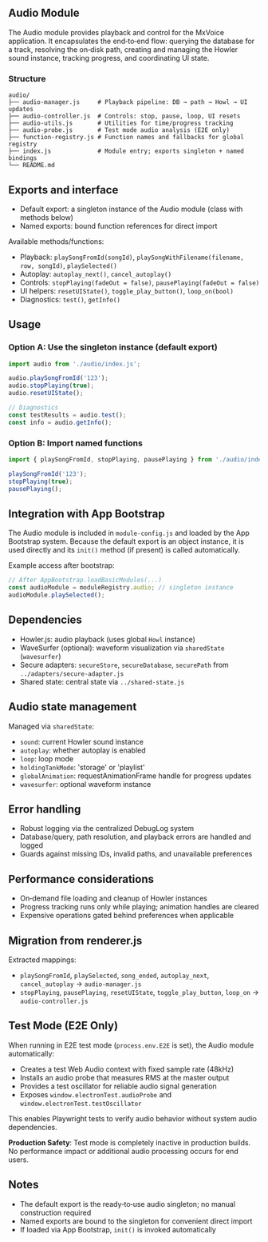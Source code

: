 ## Audio Module

The Audio module provides playback and control for the MxVoice application. It encapsulates the end‑to‑end flow: querying the database for a track, resolving the on‑disk path, creating and managing the Howler sound instance, tracking progress, and coordinating UI state.

### Structure
```
audio/
├── audio-manager.js     # Playback pipeline: DB → path → Howl → UI updates
├── audio-controller.js  # Controls: stop, pause, loop, UI resets
├── audio-utils.js       # Utilities for time/progress tracking
├── audio-probe.js       # Test mode audio analysis (E2E only)
├── function-registry.js # Function names and fallbacks for global registry
├── index.js             # Module entry; exports singleton + named bindings
└── README.md
```

## Exports and interface

- Default export: a singleton instance of the Audio module (class with methods below)
- Named exports: bound function references for direct import

Available methods/functions:
- Playback: `playSongFromId(songId)`, `playSongWithFilename(filename, row, songId)`, `playSelected()`
- Autoplay: `autoplay_next()`, `cancel_autoplay()`
- Controls: `stopPlaying(fadeOut = false)`, `pausePlaying(fadeOut = false)`
- UI helpers: `resetUIState()`, `toggle_play_button()`, `loop_on(bool)`
- Diagnostics: `test()`, `getInfo()`

## Usage

### Option A: Use the singleton instance (default export)
```javascript
import audio from './audio/index.js';

audio.playSongFromId('123');
audio.stopPlaying(true);
audio.resetUIState();

// Diagnostics
const testResults = audio.test();
const info = audio.getInfo();
```

### Option B: Import named functions
```javascript
import { playSongFromId, stopPlaying, pausePlaying } from './audio/index.js';

playSongFromId('123');
stopPlaying(true);
pausePlaying();
```

## Integration with App Bootstrap

The Audio module is included in `module-config.js` and loaded by the App Bootstrap system. Because the default export is an object instance, it is used directly and its `init()` method (if present) is called automatically.

Example access after bootstrap:
```javascript
// After AppBootstrap.loadBasicModules(...)
const audioModule = moduleRegistry.audio; // singleton instance
audioModule.playSelected();
```

## Dependencies

- Howler.js: audio playback (uses global `Howl` instance)
- WaveSurfer (optional): waveform visualization via `sharedState` (`wavesurfer`)
- Secure adapters: `secureStore`, `secureDatabase`, `securePath` from `../adapters/secure-adapter.js`
- Shared state: central state via `../shared-state.js`

## Audio state management

Managed via `sharedState`:
- `sound`: current Howler sound instance
- `autoplay`: whether autoplay is enabled
- `loop`: loop mode
- `holdingTankMode`: 'storage' or 'playlist'
- `globalAnimation`: requestAnimationFrame handle for progress updates
- `wavesurfer`: optional waveform instance

## Error handling

- Robust logging via the centralized DebugLog system
- Database/query, path resolution, and playback errors are handled and logged
- Guards against missing IDs, invalid paths, and unavailable preferences

## Performance considerations

- On‑demand file loading and cleanup of Howler instances
- Progress tracking runs only while playing; animation handles are cleared
- Expensive operations gated behind preferences when applicable

## Migration from renderer.js

Extracted mappings:
- `playSongFromId`, `playSelected`, `song_ended`, `autoplay_next`, `cancel_autoplay` → `audio-manager.js`
- `stopPlaying`, `pausePlaying`, `resetUIState`, `toggle_play_button`, `loop_on` → `audio-controller.js`

## Test Mode (E2E Only)

When running in E2E test mode (`process.env.E2E` is set), the Audio module automatically:

- Creates a test Web Audio context with fixed sample rate (48kHz)
- Installs an audio probe that measures RMS at the master output
- Provides a test oscillator for reliable audio signal generation
- Exposes `window.electronTest.audioProbe` and `window.electronTest.testOscillator`

This enables Playwright tests to verify audio behavior without system audio dependencies.

**Production Safety**: Test mode is completely inactive in production builds. No performance impact or additional audio processing occurs for end users.

## Notes

- The default export is the ready‑to‑use audio singleton; no manual construction required
- Named exports are bound to the singleton for convenient direct import
- If loaded via App Bootstrap, `init()` is invoked automatically